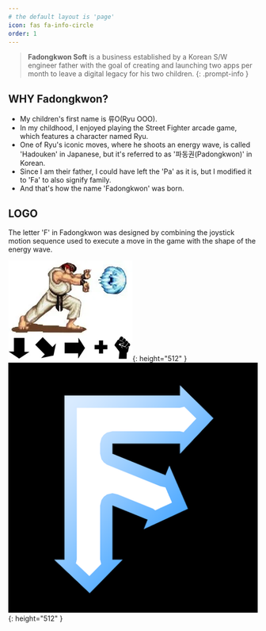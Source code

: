 ```yaml
---
# the default layout is 'page'
icon: fas fa-info-circle
order: 1
---
```


> **Fadongkwon Soft** is a business established by a Korean S/W engineer father with the goal of creating and launching two apps per month to leave a digital legacy for his two children.
{: .prompt-info }

## WHY Fadongkwon?
- My children's first name is 류O(Ryu OOO).
- In my childhood, I enjoyed playing the Street Fighter arcade game, which features a character named Ryu.
- One of Ryu's iconic moves, where he shoots an energy wave, is called 'Hadouken' in Japanese, but it's referred to as '파동권(Padongkwon)' in Korean.
- Since I am their father, I could have left the 'Pa' as it is, but I modified it to 'Fa' to also signify family.
- And that's how the name 'Fadongkwon' was born.

## LOGO
The letter 'F' in Fadongkwon was designed by combining the joystick motion sequence used to execute a move in the game with the shape of the energy wave.

![Desktop View](/assets/img/about/streetfighter.png){: height="512" }
![Desktop View](/assets/img/favicons/android-chrome-512x512.png){: height="512" }